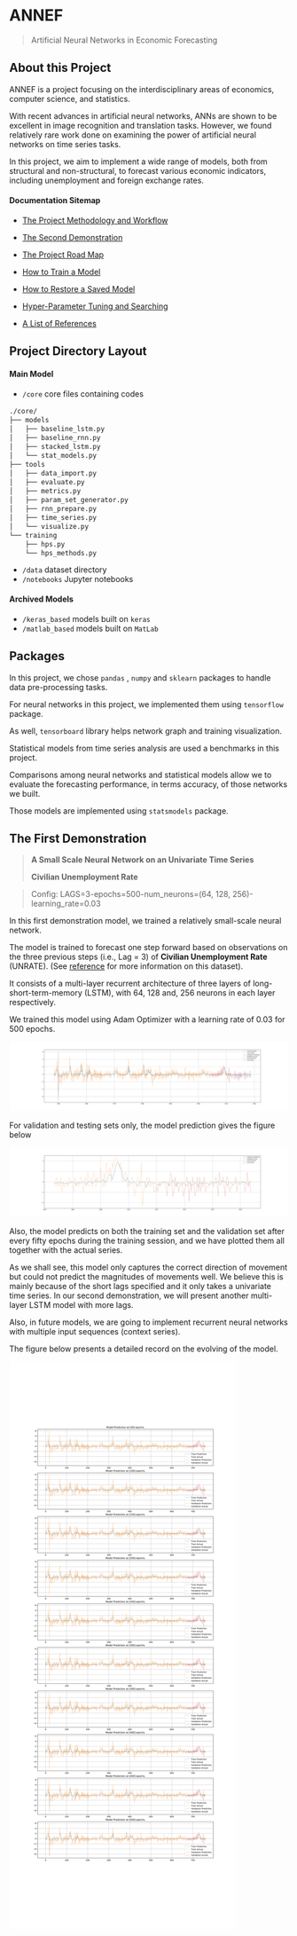 # ANNEF

> Artificial Neural Networks in Economic Forecasting

## About this Project

ANNEF is a project focusing on the interdisciplinary areas of economics, computer science, and statistics.

With recent advances in artificial neural networks, ANNs are shown to be excellent in image recognition and translation tasks. However, we found relatively rare work done on examining the power of artificial neural networks on time series tasks.

In this project, we aim to implement a wide range of models, both from structural and non-structural, to forecast various economic indicators, including unemployment and foreign exchange rates.

#### Documentation Sitemap

* [The Project Methodology and Workflow](method.md)

* [The Second Demonstration](demo2.md)

* [The Project Road Map](roadmap.md)

* [How to Train a Model](train.md)

* [How to Restore a Saved Model](restore.md)

* [Hyper-Parameter Tuning and Searching](hpt.md)

* [A List of References](ref.md)



## Project Directory Layout

#### Main Model

- `/core`  core files containing codes

```
./core/
├── models
│   ├── baseline_lstm.py
│   ├── baseline_rnn.py
│   ├── stacked_lstm.py
│   └── stat_models.py
├── tools
│   ├── data_import.py
│   ├── evaluate.py
│   ├── metrics.py
│   ├── param_set_generator.py
│   ├── rnn_prepare.py
│   ├── time_series.py
│   └── visualize.py
└── training
    ├── hps.py
    └── hps_methods.py
```



- `/data` dataset directory
- `/notebooks`  Jupyter notebooks

#### Archived Models

- `/keras_based`  models built on `keras`
- `/matlab_based`  models built on `MatLab` 

## Packages

In this project, we chose `pandas` ,  `numpy` and `sklearn` packages to handle data pre-processing tasks. 

For neural networks in this project, we implemented them using `tensorflow` package. 

As well,  `tensorboard` library helps network graph and training visualization.

Statistical models from time series analysis are used a benchmarks in this project. 

Comparisons among neural networks and statistical models allow we to evaluate the forecasting performance, in terms accuracy, of those networks we built. 

Those models are implemented using `statsmodels` package.



## The First Demonstration

> **A Small Scale Neural Network on an Univariate Time Series**
>
> **Civilian Unemployment Rate**

> Config: LAGS=3-epochs=500-num_neurons=(64, 128, 256)-learning_rate=0.03

In this first demonstration model, we trained a relatively small-scale neural network. 

The model is trained to forecast one step forward based on observations on the three previous steps (i.e., Lag = 3) of **Civilian Unemployment Rate** (UNRATE). (See [reference](ref.md) for more information on this dataset).

It consists of a multi-layer recurrent architecture of three layers of long-short-term-memory (LSTM), with 64, 128 and, 256 neurons in each layer respectively.

We trained this model using Adam Optimizer with a learning rate of 0.03 for 500 epochs. 

![combined figure](final_pred.svg)

For validation and testing sets only, the model prediction gives the figure below

![excluding training](final_exclude_train.svg)

Also, the model predicts on both the training set and the validation set after every fifty epochs during the training session, and we have plotted them all together with the actual series.

As we shall see, this model only captures the correct direction of movement but could not predict the magnitudes of movements well. We believe this is mainly because of the short lags specified and it only takes a univariate time series. In our second demonstration, we will present another multi-layer LSTM model with more lags. 

Also, in future models, we are going to implement recurrent neural networks with multiple input sequences (context series). 

The figure below presents a detailed record on the evolving of the model.

![combined figure](pred_record_combined.svg)